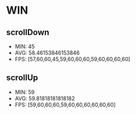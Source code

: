 # WIN
## scrollDown
 - MIN: 45
 - AVG: 58.46153846153846
 - FPS: [57,60,60,45,59,60,60,60,59,60,60,60,60]

## scrollUp
 - MIN: 59
 - AVG: 59.81818181818182
 - FPS: [59,60,60,60,59,60,60,60,60,60,60]

